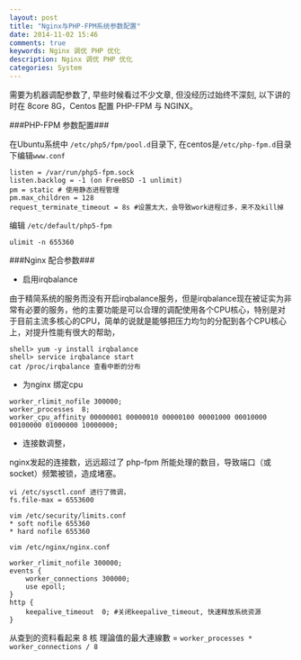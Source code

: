 ```yaml
---
layout: post
title: "Nginx与PHP-FPM系统参数配置"
date: 2014-11-02 15:46
comments: true
keywords: Nginx 调优 PHP 优化
description: Nginx 调优 PHP 优化
categories: System
---
```


需要为机器调配参数了, 早些时候看过不少文章, 但没经历过始终不深刻, 以下讲的时在 8core 8G，Centos 配置 PHP-FPM 与 NGINX。

###PHP-FPM 参数配置### 

在Ubuntu系统中 `/etc/php5/fpm/pool.d`目录下, 在centos是`/etc/php-fpm.d`目录下编辑`www.conf`

```
listen = /var/run/php5-fpm.sock
listen.backlog = -1 (on FreeBSD -1 unlimit)
pm = static # 使用静态进程管理
pm.max_children = 128
request_terminate_timeout = 8s #设置太大，会导致work进程过多，来不及kill掉
```
编辑 `/etc/default/php5-fpm`

```
ulimit -n 655360
```

###Nginx 配合参数###

* 启用irqbalance

由于精简系统的服务而没有开启irqbalance服务，但是irqbalance现在被证实为非常有必要的服务，他的主要功能是可以合理的调配使用各个CPU核心，特别是对于目前主流多核心的CPU，简单的说就是能够把压力均匀的分配到各个CPU核心上，对提升性能有很大的帮助，

```
shell> yum -y install irqbalance
shell> service irqbalance start
cat /proc/irqbalance 查看中断的分布
```

* 为nginx 绑定cpu

```
worker_rlimit_nofile 300000;
worker_processes  8;
worker_cpu_affinity 00000001 00000010 00000100 00001000 00010000 00100000 01000000 10000000;
```

* 连接数调整，

nginx发起的连接数，远远超过了 php-fpm 所能处理的数目，导致端口（或socket）频繁被锁，造成堵塞。

```
vi /etc/sysctl.conf 进行了微调，
fs.file-max = 6553600

vim /etc/security/limits.conf
* soft nofile 655360
* hard nofile 655360

vim /etc/nginx/nginx.conf

worker_rlimit_nofile 300000;
events {
    worker_connections 300000;
    use epoll;
}
http {
    keepalive_timeout  0; #关闭keepalive_timeout, 快速释放系统资源
}
```

从查到的资料看起来 8 核 理論值的最大連線數 = `worker_processes * worker_connections / 8`
